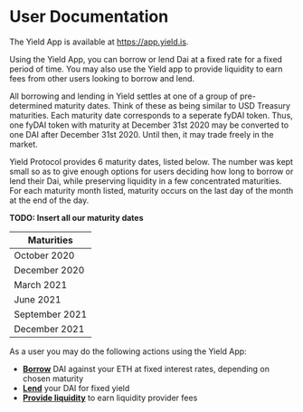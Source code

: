# User Documentation

The Yield App is available at https://app.yield.is.

Using the Yield App, you can borrow or lend Dai at a fixed rate for a fixed period of time. You may also use the Yield app to provide liquidity to earn fees from other users looking to borrow and lend. 

All borrowing and lending in Yield settles at one of a group of pre-determined maturity dates. Think of these as being similar to USD Treasury maturities. Each maturity date corresponds to a seperate fyDAI token. Thus, one fyDAI token with maturity at December 31st 2020 may be converted to one DAI after December 31st 2020. Until then, it may trade freely in the market.

Yield Protocol provides 6 maturity dates, listed below. The number was kept small so as to give enough options for users deciding how long to borrow or lend their Dai, while preserving liquidity in a few concentrated maturities. For each maturity month listed, maturity occurs on the last day of the month at the end of the day. 

**TODO: Insert all our maturity dates**

| Maturities  |
|---|
| October 2020 |
| December 2020 | 
| March 2021 | 
| June 2021 | 
| September 2021 | 
| December 2021 | 

As a user you may do the following actions using the Yield App:
- **[Borrow](borrowing.md)** DAI against your ETH at fixed interest rates, depending on chosen maturity
- **[Lend](lending.md)** your DAI for fixed yield
- **[Provide liquidity](providing-liquidity.md)** to earn liquidity provider fees
